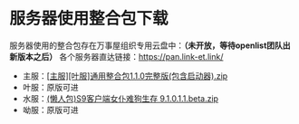 # 服务器使用整合包下载
服务器使用的整合包存在万事屋组织专用云盘中：**（未开放，等待openlist团队出新版本之后）**
各个服务器直达链接：https://pan.link-et.link/
- 主服：[[主服][叶服]通用整合包1.1.0完整版(包含启动器).zip](https://pan.link-et.link/d/MSFT/Public/%E6%95%B4%E5%90%88%E5%8C%85/%5B%E4%B8%BB%E6%9C%8D%5D%5B%E5%8F%B6%E6%9C%8D%5D%E9%80%9A%E7%94%A8%E6%95%B4%E5%90%88%E5%8C%851.1.0%E5%AE%8C%E6%95%B4%E7%89%88(%E5%8C%85%E5%90%AB%E5%90%AF%E5%8A%A8%E5%99%A8).zip?sign=3YcB2LMVYrJBKHblyaaLKbOkd-XwME8QCXseyk8mK1M=:0)
- 叶服：原版可进
- 水服：[(懒人包)S9客户端女仆难狗生存 9.1.0.1.1.beta.zip](https://pan.link-et.link/d/MSFT/Public/%E6%95%B4%E5%90%88%E5%8C%85/%E6%B0%B4%E6%9C%8D/(%E6%87%92%E4%BA%BA%E5%8C%85)S9%E5%AE%A2%E6%88%B7%E7%AB%AF%E5%A5%B3%E4%BB%86%E9%9A%BE%E7%8B%97%E7%94%9F%E5%AD%98%209.1.0.1.1.beta.zip?sign=mi6USXJAfViPCAezYvA1wHdhFTfwB37Q6k8LBO_3VPI=:0)
- 呦服：原版可进